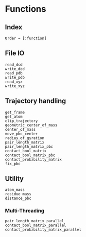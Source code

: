 # Functions

## Index
```@index
Order = [:function]
```

## File IO
```@docs
read_dcd
write_dcd
read_pdb
write_pdb
read_xyz
write_xyz
```

## Trajectory handling
```@docs
get_frame
get_atom
clip_trajectory
geometric_center_of_mass
center_of_mass
move_pbc_center
radius_of_gyration
pair_length_matrix
pair_length_matrix_pbc
contact_bool_matrix
contact_bool_matrix_pbc
contact_probability_matrix
fix_pbc
```

## Utility
```@docs
atom_mass
residue_mass
distance_pbc
```

### Multi-Threading
```@docs
pair_length_matrix_parallel
contact_bool_matrix_parallel
contact_probability_matrix_parallel
```
